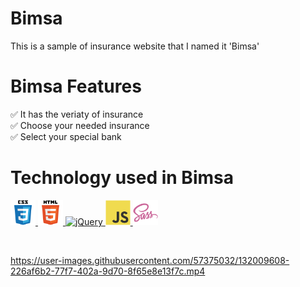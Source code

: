 # Bimsa
This is a sample of insurance website that I named it 'Bimsa'

# Bimsa Features

✅ It has the veriaty of insurance
<br/>
✅ Choose your needed insurance
<br/>
✅ Select your special bank
<br/>
# Technology used in Bimsa 

<p align="left"> <a href="https://www.w3schools.com/css/" target="_blank"> <img src="https://raw.githubusercontent.com/devicons/devicon/master/icons/css3/css3-original-wordmark.svg" alt="css3" width="40" height="40"/> </a> <a href="https://www.w3.org/html/" target="_blank"> <img src="https://raw.githubusercontent.com/devicons/devicon/master/icons/html5/html5-original-wordmark.svg" alt="html5" width="40" height="40"/> </a> <a href="https://jquery.com/" target="_blank"> <img src="https://cdn.iconscout.com/icon/free/png-512/jquery-10-1175155.png" alt="jQuery" width="40" height="40"/> </a> <a href="https://developer.mozilla.org/en-US/docs/Web/JavaScript" target="_blank"> <img src="https://raw.githubusercontent.com/devicons/devicon/master/icons/javascript/javascript-original.svg" alt="javascript" width="40" height="40"/> </a> <a href="https://www.w3schools.com/css/" target="_blank"> <img src="https://raw.githubusercontent.com/devicons/devicon/master/icons/sass/sass-original.svg" alt="sass" width="40" height="40"/> </a> </p>
<br/>




https://user-images.githubusercontent.com/57375032/132009608-226af6b2-77f7-402a-9d70-8f65e8e13f7c.mp4


